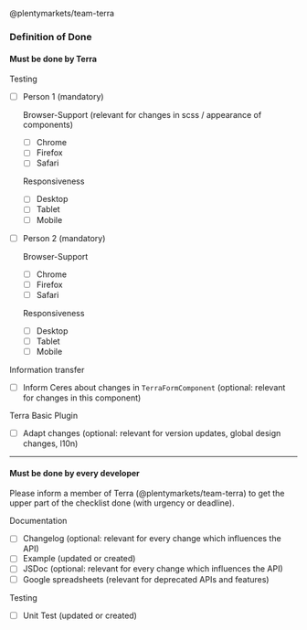 
@plentymarkets/team-terra

### Definition of Done

#### Must be done by Terra

Testing
- [ ] Person 1 (mandatory)

    Browser-Support (relevant for changes in scss / appearance of components)
    - [ ] Chrome
    - [ ] Firefox
    - [ ] Safari
    
    Responsiveness
    - [ ] Desktop
    - [ ] Tablet
    - [ ] Mobile
    
- [ ] Person 2 (mandatory)

    Browser-Support
    - [ ] Chrome
    - [ ] Firefox
    - [ ] Safari
    
    Responsiveness
    - [ ] Desktop
    - [ ] Tablet
    - [ ] Mobile

Information transfer
- [ ] Inform Ceres about changes in `TerraFormComponent` (optional: relevant for changes in this component)

Terra Basic Plugin
- [ ] Adapt changes (optional: relevant for version updates, global design changes, l10n)

----

#### Must be done by every developer
Please inform a member of Terra (@plentymarkets/team-terra) to get the upper part of the checklist done (with urgency or deadline). 

Documentation
- [ ] Changelog (optional: relevant for every change which influences the API)
- [ ] Example (updated or created)
- [ ] JSDoc (optional: relevant for every change which influences the API)
- [ ] Google spreadsheets (relevant for deprecated APIs and features)

Testing
- [ ] Unit Test (updated or created)
